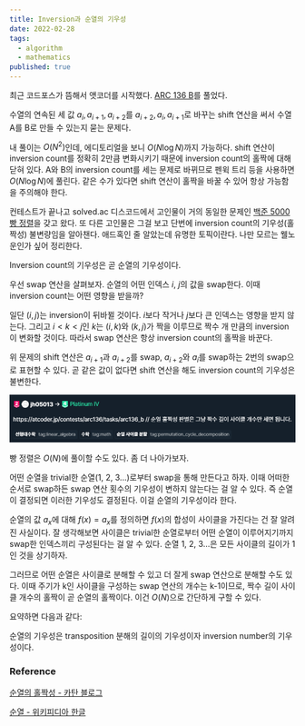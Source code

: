 ```yaml
---
title: Inversion과 순열의 기우성
date: 2022-02-28
tags:
  - algorithm
  - mathematics
published: true
---
```


최근 코드포스가 뜸해서 앳코더를 시작했다. [ARC 136 B](https://atcoder.jp/contests/arc136/tasks/arc136_b)를 풀었다.

수열의 연속된 세 값 $a_i, a_{i+1}, a_{i+2}$를 $a_{i+2}, a_i, a_{i+1}$로 바꾸는 shift 연산을 써서 수열 A를 B로 만들 수 있는지 묻는 문제다.

내 풀이는 $O(N^2)$인데, 에디토리얼을 보니 $O(N\log{N})$까지 가능하다. shift 연산이 inversion count를 정확히 2만큼 변화시키기 때문에 inversion count의 홀짝에 대해 닫혀 있다. A와 B의 inversion count를 세는 문제로 바뀌므로 펜윅 트리 등을 사용하면 $O(N\log{N})$에 풀린다. 같은 수가 있다면 shift 연산이 홀짝을 바꿀 수 있어 항상 가능함을 주의해야 한다.

컨테스트가 끝나고 solved.ac 디스코드에서 고인물이 거의 동일한 문제인 [백준 5000 빵 정렬](https://www.acmicpc.net/problem/5000)을 갖고 왔다. 또 다른 고인물은 그걸 보고 단번에 inversion count의 기우성(홀짝성) 불변량임을 알아챈다. 애드혹인 줄 알았는데 유명한 토픽이란다. 나만 모르는 웰노운인가 싶어 정리한다.

Inversion count의 기우성은 곧 순열의 기우성이다.

우선 swap 연산을 살펴보자. 순열의 어떤 인덱스 $i$, $j$의 값을 swap한다. 이때 inversion count는 어떤 영향을 받을까?

일단 $(i, j)$는 inversion이 뒤바뀔 것이다. $i$보다 작거나 $j$보다 큰 인덱스는 영향을 받지 않는다. 그리고 $i<k<j$인 $k$는 $(i, k)$와 $(k, j)$가 짝을 이루므로 짝수 개 만큼의 inversion이 변화할 것이다. 따라서 swap 연산은 항상 inversion count의 홀짝을 바꾼다.

위 문제의 shift 연산은 $a_{i+1}$과 $a_{i+2}$를 swap, $a_{i+2}$와 $a_i$를 swap하는 2번의 swap으로 표현할 수 있다. 곧 같은 값이 없다면 shift 연산을 해도 inversion count의 기우성은 불변한다.

![well-known](./well-known.png)

빵 정렬은 $O(N)$에 풀이할 수도 있다. 좀 더 나아가보자.

어떤 순열을 trivial한 순열(1, 2, 3...)로부터 swap을 통해 만든다고 하자. 이때 어떠한 순서로 swap하든 swap 연산 횟수의 기우성이 변하지 않는다는 걸 알 수 있다. 즉 순열이 결정되면 이러한 기우성도 결정된다. 이걸 순열의 기우성이라 한다.

순열의 값 $a_x$에 대해 $f(x)=a_x$를 정의하면 $f(x)$의 합성이 사이클을 가진다는 건 잘 알려진 사실이다. 잘 생각해보면 사이클은 trivial한 순열로부터 어떤 순열이 이루어지기까지 swap한 인덱스끼리 구성된다는 걸 알 수 있다. 순열 1, 2, 3...은 모든 사이클의 길이가 1인 것을 상기하자.

그러므로 어떤 순열은 사이클로 분해할 수 있고 더 잘게 swap 연산으로 분해할 수도 있다. 이때 주기가 k인 사이클을 구성하는 swap 연산의 개수는 k-1이므로, 짝수 길이 사이클 개수의 홀짝이 곧 순열의 홀짝이다. 이건 $O(N)$으로 간단하게 구할 수 있다.

요약하면 다음과 같다:

순열의 기우성은 transposition 분해의 길이의 기우성이자 inversion number의 기우성이다.

### Reference

[순열의 홀짝성 - 카탄 블로그](https://blog.naver.com/hunterblack/221313159075)

[순열 - 위키피디아 한글](https://ko.wikipedia.org/wiki/%EC%88%9C%EC%97%B4#%ED%98%B8%ED%99%98_%EB%B6%84%ED%95%B4)
